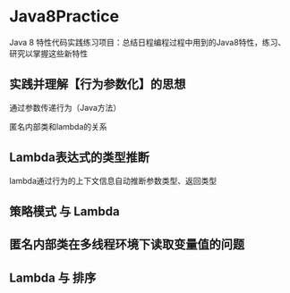 # Java8Practice
Java 8 特性代码实践练习项目：总结日程编程过程中用到的Java8特性，练习、研究以掌握这些新特性

## 实践并理解【行为参数化】的思想
通过参数传递行为（Java方法）

匿名内部类和lambda的关系

## Lambda表达式的类型推断
lambda通过行为的上下文信息自动推断参数类型、返回类型

## 策略模式 与 Lambda

## 匿名内部类在多线程环境下读取变量值的问题

## Lambda 与 排序

